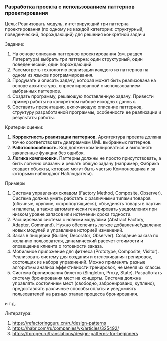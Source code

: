 ### Разработка проекта с использованием паттернов проектирования

Цель: Реализовать модуль, интегрирующий три паттерна проектирования (по одному из каждой категории: структурный, поведенческий, порождающий) для решения конкретной задачи

Задание:
1. На основе описания паттернов проектирования (см. раздел Литература) выбрать три паттерна: один структурный, один поведенческий, один порождающий.
2. Рассмотреть технологию реализации каждого из паттернов на одном из языков программирования.
3. Продумать и описать задачу, которая может быть реализована на основе архитектуры, спроектированной с использованием выбранных паттернов.
4. Создать программу, решающую поставленную задачу. Привести пример работы на конкретном наборе исходных данных.
5. Составить презентацию, включающую описание паттернов, структуру разработанной программы, особенности ее реализации и результаты работы.


Критерии оценки:
1. **Корректность реализации паттернов.** Архитектура проекта должна точно соответствовать диаграммам UML выбранных паттернов.
2. **Работоспособность.** Код должен компилироваться и выполнять заявленные функции без ошибок.
3. **Логика компоновки.** Паттерны должны не просто присутствовать, а быть логично связаны и решать общую задачу (например, Фабрика создает объекты, которые могут быть частью Компоновщика и за которыми наблюдают Наблюдатели).

Примеры
1. Система управления складом (Factory Method, Composite, Observer). Система должна уметь работать с различными типами товаров (обычные, хрупкие, скоропортящиеся), объединять товары в партии и паллеты, а также автоматически генерировать уведомления при низком уровне запасов или истечении срока годности.
2. Расширяемая система с новыми модулями (Abstract Factory, Adapter, Command). Нужно обеспечить легкое добавление/удаление новых модулей и управление историей изменений.
3. Заказ в пиццерии (Builder, Decorator, Observer). Создание заказа по желанию пользователя, динамический рассчет стоимости и оповещение клиента о готовности заказа.
4. Мобильное приложение для фитнеса (Prototype, Composite, Visitor). Реализовать систему для создания и отслеживания тренировок, состоящих из набора упражнений. Можно применять разные алгоритмы анализа эффективности тренировок, не меняя их классы.
5. Система бронирования билетов (Singleton, Proxy, State). Разработать систему бронирования мест на концерты. Система должна управлять состоянием мест (свободно, забронировано, куплено), предоставлять различные способы оплаты и уведомлять пользователей на разных этапах процесса бронирования.

и т.д.   


Литература:
1. https://refactoringguru.cn/ru/design-patterns
2. https://habr.com/ru/companies/vk/articles/325492/
3. https://tproger.ru/translations/design-patterns-for-beginners
